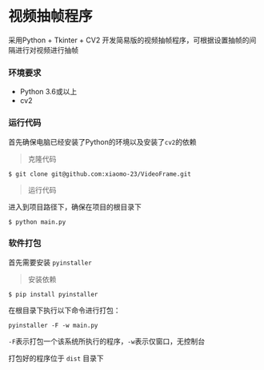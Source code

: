 # 视频抽帧程序

采用Python + Tkinter + CV2 开发简易版的视频抽帧程序，可根据设置抽帧的间隔进行对视频进行抽帧

### 环境要求

- Python 3.6或以上
- cv2

### 运行代码

首先确保电脑已经安装了Python的环境以及安装了`cv2`的依赖

> 克隆代码
```shell
$ git clone git@github.com:xiaomo-23/VideoFrame.git
```
> 运行代码

进入到项目路径下，确保在项目的根目录下

```shell
$ python main.py
```

### 软件打包

首先需要安装 `pyinstaller`

> 安装依赖
```shell
$ pip install pyinstaller
```

在根目录下执行以下命令进行打包：
```shell
pyinstaller -F -w main.py
```

`-F`表示打包一个该系统所执行的程序，`-w`表示仅窗口，无控制台

打包好的程序位于 `dist` 目录下

